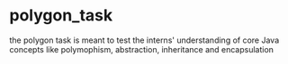 # polygon_task
the polygon task is meant to test the interns' understanding of core Java concepts like polymophism, abstraction, inheritance and encapsulation
